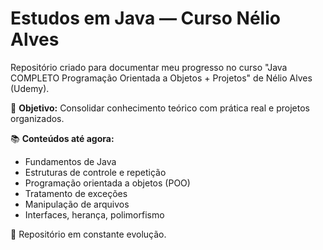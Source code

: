 # Estudos em Java — Curso Nélio Alves

Repositório criado para documentar meu progresso no curso "Java COMPLETO Programação Orientada a Objetos + Projetos" de Nélio Alves (Udemy).

🧠 **Objetivo:** Consolidar conhecimento teórico com prática real e projetos organizados.

📚 **Conteúdos até agora:**
- Fundamentos de Java
- Estruturas de controle e repetição
- Programação orientada a objetos (POO)
- Tratamento de exceções
- Manipulação de arquivos
- Interfaces, herança, polimorfismo

🚧 Repositório em constante evolução.
